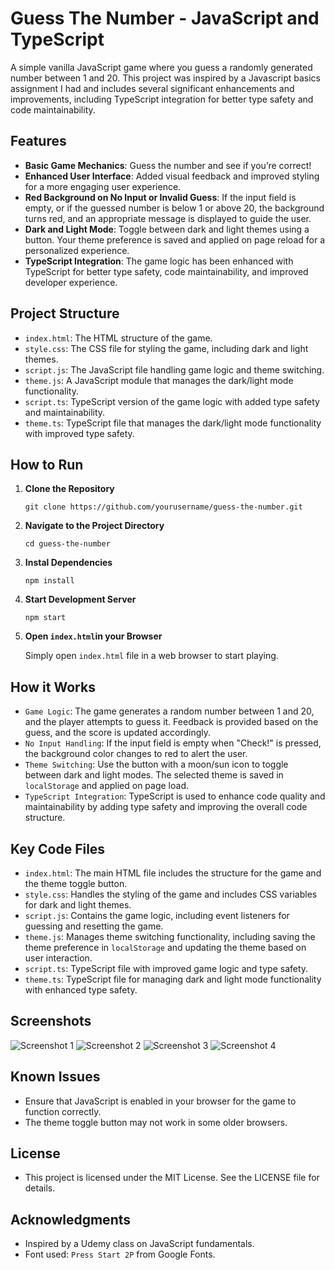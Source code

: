 # Guess The Number - JavaScript and TypeScript

A simple vanilla JavaScript game where you guess a randomly generated number between 1 and 20. This project was inspired by a Javascript basics assignment I had and includes several significant enhancements and improvements, including TypeScript integration for better type safety and code maintainability.

## Features

- **Basic Game Mechanics**: Guess the number and see if you’re correct!
- **Enhanced User Interface**: Added visual feedback and improved styling for a more engaging user experience.
- **Red Background on No Input or Invalid Guess**: If the input field is empty, or if the guessed number is below 1 or above 20, the background turns red, and an appropriate message is displayed to guide the user.
- **Dark and Light Mode**: Toggle between dark and light themes using a button. Your theme preference is saved and applied on page reload for a personalized experience.
- **TypeScript Integration**: The game logic has been enhanced with TypeScript for better type safety, code maintainability, and improved developer experience.

## Project Structure

- `index.html`: The HTML structure of the game.
- `style.css`: The CSS file for styling the game, including dark and light themes.
- `script.js`: The JavaScript file handling game logic and theme switching.
- `theme.js`: A JavaScript module that manages the dark/light mode functionality.
- `script.ts`: TypeScript version of the game logic with added type safety and maintainability.
- `theme.ts`: TypeScript file that manages the dark/light mode functionality with improved type safety. 

## How to Run

1. **Clone the Repository**
   
   ```git clone https://github.com/yourusername/guess-the-number.git```
2. **Navigate to the Project Directory**
   
   ```cd guess-the-number```
   
3. **Instal Dependencies** 
   
   ```npm install```
4. **Start Development Server**
   
   ```npm start```
5. **Open `index.html`in your Browser**
    
   Simply open `index.html` file in a web browser to start playing.
   
## How it Works

- `Game Logic`: The game generates a random number between 1 and 20, and the player attempts to guess it. Feedback is provided based on the guess, and the score is updated accordingly.
- `No Input Handling`: If the input field is empty when "Check!" is pressed, the background color changes to red to alert the user.
- `Theme Switching`: Use the button with a moon/sun icon to toggle between dark and light modes. The selected theme is saved in `localStorage` and applied on page load.
- `TypeScript Integration`: TypeScript is used to enhance code quality and maintainability by adding type safety and improving the overall code structure.

## Key Code Files

- `index.html`: The main HTML file includes the structure for the game and the theme toggle button.
- `style.css`: Handles the styling of the game and includes CSS variables for dark and light themes.
- `script.js`: Contains the game logic, including event listeners for guessing and resetting the game.
- `theme.js`: Manages theme switching functionality, including saving the theme preference in `localStorage` and updating the theme based on user interaction.
- `script.ts`: TypeScript file with improved game logic and type safety.
- `theme.ts`: TypeScript file for managing dark and light mode functionality with enhanced type safety. 

## Screenshots

![Screenshot 1](images/Shot1.png)
![Screenshot 2](images/Shot2.png)
![Screenshot 3](images/Shot3.png)
![Screenshot 4](images/Shot4.png)

## Known Issues

- Ensure that JavaScript is enabled in your browser for the game to function correctly.
- The theme toggle button may not work in some older browsers.

## License

- This project is licensed under the MIT License. See the LICENSE file for details.

## Acknowledgments

- Inspired by a Udemy class on JavaScript fundamentals.
- Font used: `Press Start 2P` from Google Fonts.



